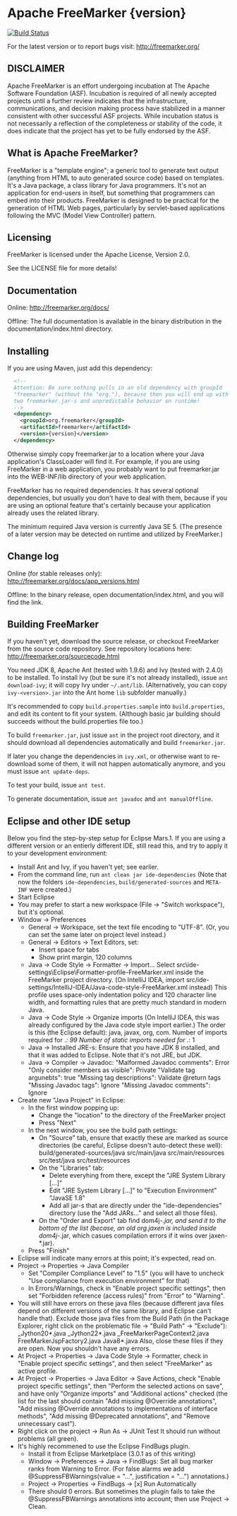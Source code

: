 Apache FreeMarker {version}
===========================

[![Build Status](https://travis-ci.org/apache/incubator-freemarker.svg?branch=2.3-gae)](https://travis-ci.org/apache/incubator-freemarker)

For the latest version or to report bugs visit:
http://freemarker.org/


DISCLAIMER
----------

Apache FreeMarker is an effort undergoing incubation at The Apache
Software Foundation (ASF). Incubation is required of all newly accepted
projects until a further review indicates that the infrastructure,
communications, and decision making process have stabilized in a manner
consistent with other successful ASF projects. While incubation status is
not necessarily a reflection of the completeness or stability of the
code, it does indicate that the project has yet to be fully endorsed by
the ASF.


What is Apache FreeMarker?
--------------------------

FreeMarker is a "template engine"; a generic tool to generate text
output (anything from HTML to auto generated source code) based on
templates. It's a Java package, a class library for Java programmers.
It's not an application for end-users in itself, but something that
programmers can embed into their products. FreeMarker is designed to
be practical for the generation of HTML Web pages, particularly by
servlet-based applications following the MVC (Model View Controller)
pattern.


Licensing
---------

FreeMarker is licensed under the Apache License, Version 2.0.

See the LICENSE file for more details!


Documentation
-------------

Online: http://freemarker.org/docs/

Offline: The full documentation is available in the binary distribution
in the documentation/index.html directory.


Installing
----------

If you are using Maven, just add this dependency:

```xml
  <!--
  Attention: Be sure nothing pulls in an old dependency with groupId
  "freemarker" (without the "org."), because then you will end up with
  two freemarker.jar-s and unpredictable behavior on runtime!
  -->
  <dependency>
    <groupId>org.freemarker</groupId>
    <artifactId>freemarker</artifactId>
    <version>{version}</version>
  </dependency>
```

Otherwise simply copy freemarker.jar to a location where your Java
application's ClassLoader will find it. For example, if you are using
FreeMarker in a web application, you probably want to put
freemarker.jar into the WEB-INF/lib directory of your web application.

FreeMarker has no required dependencies. It has several optional
dependencies, but usually you don't have to deal with them, because if
you are using an optional feature that's certainly because your
application already uses the related library.

The minimum required Java version is currently Java SE 5. (The presence
of a later version may be detected on runtime and utilized by
FreeMarker.)


Change log
----------

Online (for stable releases only):
http://freemarker.org/docs/app_versions.html

Offline:
In the binary release, open documentation/index.html, and you will find the
link.


Building FreeMarker
-------------------

If you haven't yet, download the source release, or checkout FreeMarker from
the source code repository. See repository locations here:
http://freemarker.org/sourcecode.html

You need JDK 8, Apache Ant (tested with 1.9.6) and Ivy (tested with 2.4.0) to
be installed. To install Ivy (but be sure it's not already installed), issue
`ant download-ivy`; it will copy Ivy under `~/.ant/lib`. (Alternatively, you
can copy `ivy-<version>.jar` into the Ant home `lib` subfolder manually.)

It's recommended to copy `build.properties.sample` into `build.properties`,
and edit its content to fit your system. (Although basic jar building should
succeeds without the build.properties file too.)

To build `freemarker.jar`, just issue `ant` in the project root directory, and
it should download all dependencies automatically and build `freemarker.jar`. 

If later you change the dependencies in `ivy.xml`, or otherwise want to
re-download some of them, it will not happen automatically anymore, and you
must issue `ant update-deps`.

To test your build, issue `ant test`.

To generate documentation, issue `ant javadoc` and `ant manualOffline`.


Eclipse and other IDE setup
---------------------------

Below you find the step-by-step setup for Eclipse Mars.1. If you are using a
different version or an entierly different IDE, still read this, and try to
apply it to your development environment:

- Install Ant and Ivy, if you haven't yet; see earlier.
- From the command line, run  `ant clean jar ide-dependencies`
  (Note that now the folders `ide-dependencies`, `build/generated-sources` and
  `META-INF` were created.)
- Start Eclipse
- You may prefer to start a new workspace (File -> "Switch workspace"), but
  it's optional.
- Window -> Preferences
  - General -> Workspace, set the text file encoding
    to "UTF-8". (Or, you can set the same later on project level instead.)
  - General -> Editors -> Text Editors, set:
    - Insert space for tabs
    - Show print margin, 120 columns
  - Java -> Code Style -> Formatter -> Import...
    Select src\ide-settings\Eclipse\Formatter-profile-FreeMarker.xml
    inside the FreeMarker project directory.
    (On IntelliJ IDEA, import
    src/ide-settings/IntelliJ-IDEA/Java-code-style-FreeMarker.xml instead)
    This profile uses space-only indentation policy and 120 character line
    width, and formatting rules that are pretty much standard in modern Java.
  - Java -> Code Style -> Organize imports
    (On IntelliJ IDEA, this was already configured by the Java code style
    import earlier.)
    The order is this (the Eclipse default): java, javax, org, com.
    Number of imports required for .*: 99
    Number of static imports needed for .*: 1
  - Java -> Installed JRE-s:
    Ensure that you have JDK 8 installed, and that it was added to Eclipse.
    Note that it's not JRE, but JDK.
  - Java -> Compiler -> Javadoc:
    "Malformed Javadoc comments": Error
    "Only consider members as visible": Private
    "Validate tag argunebts": true
    "Missing tag descriptions": Validate @return tags
    "Missing Javadoc tags": Ignore
    "Missing Javadoc comments": Ignore
- Create new "Java Project" in Eclipse:
  - In the first window popping up:
    - Change the "location" to the directory of the FreeMarker project
    - Press "Next"
  - In the next window, you see the build path settings:
    - On "Source" tab, ensure that exactly these are marked as source
      directories (be careful, Eclipse doesn't auto-detect these well):
        build/generated-sources/java
        src/main/java
        src/main/resources
        src/test/java
        src/test/resources
    - On the "Libraries" tab:
      - Delete everyhing from there, except the "JRE System Library [...]"
      - Edit "JRE System Library [...]" to "Execution Environment" "JavaSE 1.8"
      - Add all jar-s that are directly under the "ide-dependencies" directory
        (use the "Add JARs..." and select all those files).
    - On the "Order and Export" tab find dom4j-*.jar, and send it to the
        bottom of the list (becase, an old org.jaxen is included inside
        dom4j-*.jar, which casues compilation errors if it wins over
        jaxen-*.jar).
   - Press "Finish"
- Eclipse will indicate many errors at this point; it's expected, read on.
- Project -> Properties -> Java Compiler
  - Set "Compiler Compliance Level" to "1.5" (you will have to uncheck
    "Use compliance from execution environment" for that)
  - In Errors/Warnings, check in "Enable project specific settings", then set
    "Forbidden reference (access rules)" from "Error" to "Warning".
- You will still have errors on these java files (because different java
  files depend on different versions of the same library, and Eclipse can't
  handle that). Exclude those java files from the Build Path (in the Package
  Explorer, right click on the problematic file -> "Build Path" -> "Exclude"):
    _Jython20*.java
    _Jython22*.java
    _FreeMarkerPageContext2.java
    FreeMarkerJspFactory2.java
    Java8*.java
  Also, close these files if they are open. Now you shouldn't have any errors.
- At Project -> Properties -> Java Code Style -> Formatter, check in "Enable
  project specific settings", and then select "FreeMarker" as active profile.
- At Project -> Properties -> Java Editor -> Save Actions, check "Enable project
  specific settings", then "Perform the selected actions on save", and have
  only "Organize imports" and "Additional actions" checked (the list for the
  last should contain "Add missing @Override annotations",
  "Add missing @Override annotations to implementations of interface methods",
  "Add missing @Deprecated annotations", and "Remove unnecessary cast").
- Right click on the project -> Run As -> JUnit Test
  It should run without problems (all green).
- It's highly recommened to use the Eclipse FindBugs plugin.
  - Install it from Eclipse Marketplace (3.0.1 as of this writing)
  - Window -> Preferences -> Java -> FindBugs:
    Set all bug marker ranks from Warning to Error. (For false alarms we add
    @SuppressFBWarnings(value = "...", justification = "...") annotations.)
  - Project -> Properties -> FindBugs -> [x] Run Automatically
  - There should 0 errors. But sometimes the plugin fails to take the
    @SuppressFBWarnings annotations into account; then use Project -> Clean. 
